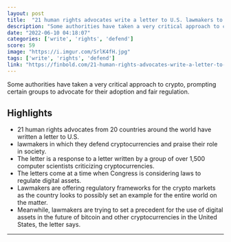 ```yaml
---
layout: post
title:  "21 human rights advocates write a letter to U.S. lawmakers to defend crypto"
description: "Some authorities have taken a very critical approach to crypto, prompting certain groups to advocate for their adoption and fair regulation."
date: "2022-06-10 04:18:07"
categories: ['write', 'rights', 'defend']
score: 59
image: "https://i.imgur.com/SrlK4fH.jpg"
tags: ['write', 'rights', 'defend']
link: "https://finbold.com/21-human-rights-advocates-write-a-letter-to-u-s-lawmakers-to-defend-crypto/"
---
```


Some authorities have taken a very critical approach to crypto, prompting certain groups to advocate for their adoption and fair regulation.

## Highlights

- 21 human rights advocates from 20 countries around the world have written a letter to U.S.
- lawmakers in which they defend cryptocurrencies and praise their role in society.
- The letter is a response to a letter written by a group of over 1,500 computer scientists criticizing cryptocurrencies.
- The letters come at a time when Congress is considering laws to regulate digital assets.
- Lawmakers are offering regulatory frameworks for the crypto markets as the country looks to possibly set an example for the entire world on the matter.
- Meanwhile, lawmakers are trying to set a precedent for the use of digital assets in the future of bitcoin and other cryptocurrencies in the United States, the letter says.

---
